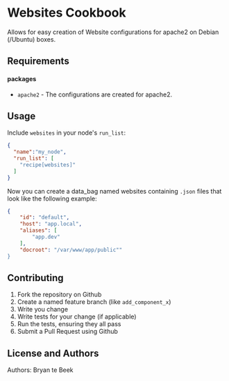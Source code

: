 Websites Cookbook
====================
Allows for easy creation of Website configurations for apache2 on Debian (/Ubuntu) boxes.

Requirements
------------

#### packages
- `apache2` - The configurations are created for apache2.

Usage
-----
Include `websites` in your node's `run_list`:

```json
{
  "name":"my_node",
  "run_list": [
    "recipe[websites]"
  ]
}
```

Now you can create a data_bag named websites containing ```.json``` files that look like the following example:

```json
{
    "id": "default",
    "host": "app.local",
    "aliases": [
        "app.dev"
    ],
    "docroot": "/var/www/app/public""
}
```

Contributing
------------

1. Fork the repository on Github
2. Create a named feature branch (like `add_component_x`)
3. Write you change
4. Write tests for your change (if applicable)
5. Run the tests, ensuring they all pass
6. Submit a Pull Request using Github

License and Authors
-------------------
Authors: Bryan te Beek
